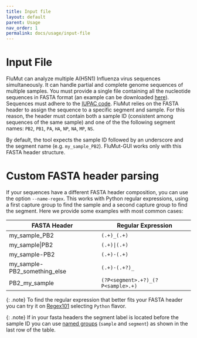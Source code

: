 ```yaml
---
title: Input file
layout: default
parent: Usage
nav_order: 1
permalink: docs/usage/input-file
---
```


# Input File
FluMut can analyze multiple A(H5N1) Influenza virus sequences simultaneously.
It can handle partial and complete genome sequences of multiple samples.
You must provide a single file containing all the nucleotide sequences in FASTA format (an example can be downloaded [here](https://github.com/izsvenezie-virology/FluMut/releases/latest/download/fasta_input_example.fa)).
Sequences must adhere to the [IUPAC code](https://www.bioinformatics.org/sms/iupac.html).
FluMut relies on the FASTA header to assign the sequence to a specific segment and sample.
For this reason, the header must contain both a sample ID (consistent among sequences of the same sample) and one of the the following segment names: `PB2`, `PB1`, `PA`, `HA`, `NP`, `NA`, `MP`, `NS`.

By default, the tool expects the sample ID followed by an underscore and the segment name (e.g. `my_sample_PB2`). FluMut-GUI works only with this FASTA header structure.

# Custom FASTA header parsing
If your sequences have a different FASTA header composition, you can use the option `--name-regex`.
This works with Python regular expressions, using a first capture group to find the sample and a second capture group to find the segment.
Here we provide some examples with most common cases:

| FASTA Header                  | Regular Expression                |
| ----------------------------- | --------------------------------- |
| my_sample_PB2                 | `(.+)_(.+)`                       |
| my_sample\|PB2                | `(.+)\|(.+)`                      |
| my_sample-PB2                 | `(.+)-(.+)`                       |
| my_sample-PB2_something_else  | `(.+)-(.+?)_`                     |
| PB2_my_sample                 | `(?P<segment>.+?)_(?P<sample>.+)` |
 
{: .note}
To find the regular expression that better fits your FASTA header you can try it on [Regex101](https://regex101.com/) selecting `Python` flavor.

{: .note}
If in your fasta headers the segment label is located before the sample ID you can use [named groups](https://docs.python.org/3/howto/regex.html#non-capturing-and-named-groups) (`sample` and `segment`) as shown in the last row of the table.

